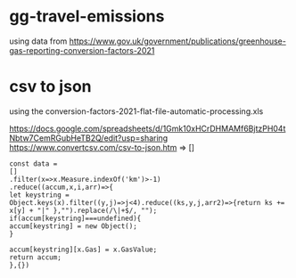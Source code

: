 # gg-travel-emissions

using data from https://www.gov.uk/government/publications/greenhouse-gas-reporting-conversion-factors-2021

# csv to json

using the conversion-factors-2021-flat-file-automatic-processing.xls

https://docs.google.com/spreadsheets/d/1Gmk10xHCrDHMAMf6BjtzPH04tNbtw7CemRGubHeTB2Q/edit?usp=sharing
https://www.convertcsv.com/csv-to-json.htm => []

```
const data =
[]
.filter(x=>x.Measure.indexOf('km')>-1)
.reduce((accum,x,i,arr)=>{
let keystring = Object.keys(x).filter((y,j)=>j<4).reduce((ks,y,j,arr2)=>{return ks += x[y] + "|" },"").replace(/\|+$/, "");
if(accum[keystring]===undefined){
accum[keystring] = new Object();
}

accum[keystring][x.Gas] = x.GasValue;
return accum;
},{})
```
